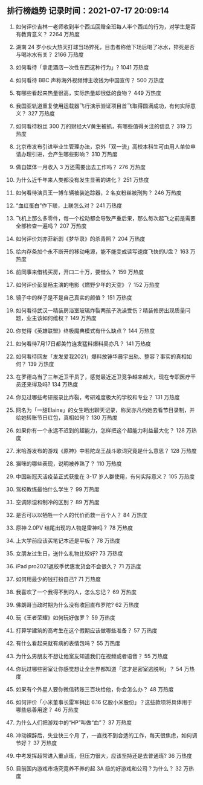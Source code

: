 
## 排行榜趋势 记录时间：2021-07-17 20:09:14
  
  1. 如何评价吉林一老师收到半个西瓜回赠全班每人半个西瓜的行为，对学生是否有教育意义？ 2264 万热度
    
  2. 湖南 24 岁小伙大热天打球当场猝死，目击者称他下场后喝了冰水，猝死是否与喝冰水有关？ 2166 万热度
    
  3. 如何看待「拿走酒店一次性东西这种行为」? 1041 万热度
    
  4. 如何看待 BBC 声称海外视频博主收钱为中国宣传？ 500 万热度
    
  5. 有哪些看起来热量很高，实际热量却很低的食物？ 449 万热度
    
  6. 我国亚轨道重复使用运载器飞行演示验证项目首飞取得圆满成功，有何实际意义？ 327 万热度
    
  7. 如何看待粉丝 300 万的财经大V黄生被抓，有哪些值得关注的信息？ 319 万热度
    
  8. 北京市发布引进毕业生管理办法，京外「双一流」高校本科生可由用人单位申请办理引进，会产生哪些影响？ 310 万热度
    
  9. 做自媒体一月收入 3 万还需要出去工作吗？ 276 万热度
    
  10. 为什么近千年来人类都没有发生显著的进化？ 251 万热度
    
  11. 如何看待演员王一博车辆被装追踪器，2 名女粉丝被刑拘？ 246 万热度
    
  12. “血红蛋白”作下联，上联怎么对？ 241 万热度
    
  13. 飞机上那么多零件，每一个松动都会导致严重后果，那么每次起飞之前是需要全部检查一遍吗？ 207 万热度
    
  14. 如何评价刘亦菲新剧《梦华录》的杀青照？ 204 万热度
    
  15. 给内存条加个永不断开的移动电源，能不能变成读写速度飞快的U盘？ 163 万热度
    
  16. 前同事来借钱买房，开口二十万，要借么？ 159 万热度
    
  17. 如何评价彭昱畅主演的电影《燃野少年的天空》？ 152 万热度
    
  18. 镜子中的样子是不是自己真实的颜值？ 151 万热度
    
  19. 如何看待武汉一精装房浴室玻璃炸裂两孩子洗澡受伤？精装修房出现质量问题，业主该如何维权？ 149 万热度
    
  20. 你觉得《英雄联盟》终极魔典模式有什么缺点？ 144 万热度
    
  21. 如何看待7月17日都美竹连发猛料爆料吴亦凡？ 141 万热度
    
  22. 如何看待网友「发发爱我2021」爆料放锤华晨宇出轨、整容？事实的真相如何？ 139 万热度
    
  23. 在罗德岛当了三年近卫干员了，感觉最近近卫竞争越来越大，现在专职医疗干员还来得及吗? 134 万热度
    
  24. 你见过哪些考研报录比炸裂，考研难度极大的学校和专业？ 131 万热度
    
  25. 网名为「一甜Elaine」的女生晒出聊天记录，称吴亦凡约她去看节目录制，并给她转账节日红包，真相如何？ 130 万热度
    
  26. 如果你有一个永远不迟到的超能力，怎样把这个超能力利益最大化？ 128 万热度
    
  27. 米哈游发布的游戏《原神》中若陀龙王战斗歌词究竟是什么意思？ 128 万热度
    
  28. 猫咪的哪些表现，说明被养熟了？ 110 万热度
    
  29. 中国新冠灭活疫苗正式获批在 3-17 岁人群使用，有何实际意义？ 105 万热度
    
  30. 驾校教练最怕什么学生？ 99 万热度
    
  31. 空调除湿和制冷的区别？ 89 万热度
    
  32. 是否可以以牺牲一个人的代价而救一百个人？ 84 万热度
    
  33. 原神 2.0PV 结尾出现的人物是雷神吗？ 78 万热度
    
  34. 上大学前应该买笔记本还是平板？ 78 万热度
    
  35. 女朋友过生日，送什么礼物比较好? 73 万热度
    
  36. iPad pro2021返校季优惠发货会不会很久？ 71 万热度
    
  37. 如何用最少的钱打扮自己? 71 万热度
    
  38. 我喜欢了一个我得不到的人，怎么忘记？ 69 万热度
    
  39. 佛朗哥当政时期为什么没有收回直布罗陀? 62 万热度
    
  40. 玩《王者荣耀》如何玩好伽罗？ 59 万热度
    
  41. 打算学建筑的高考生在这个假期应该做哪些准备？ 57 万热度
    
  42. 有什么看起来就有病的表情包吗？ 55 万热度
    
  43. 为什么男朋友不想让他室友知道我们在视频或者语音？ 55 万热度
    
  44. 你玩过哪些密室让你感觉想让全世界都知道「这才是密室逃脱啊」？ 54 万热度
    
  45. 如果有个外星人要你微信转账三百块给他，你会怎么办？ 48 万热度
    
  46. 如何评价「小米董事长雷军捐出 6.16 亿股小米股份」？这些款项将具体用于哪些慈善用途？ 46 万热度
    
  47. 为什么人们把游戏中的“HP”叫做“血”？ 37 万热度
    
  48. 冲动裸辞后，失业快三个月 了，一直找不到合适的工作，每天很焦虑，如何调节好？ 37 万热度
    
  49. 中考发挥超常进入重点班，但压力很大，应该坚持还是去普通班? 36 万热度
    
  50. 目前国内游戏市场究竟养不养的起 3A 级的好游戏和公司？为什么？ 32 万热度
    